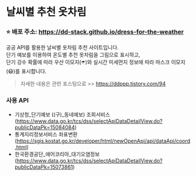 # 날씨별 추천 옷차림

### ⭐ 배포 주소: https://dd-stack.github.io/dress-for-the-weather

공공 API를 활용한 날씨별 옷차림 추천 사이트입니다.<br>
단기 예보를 이용하여 온도별 추천 옷차림을 그림으로 표시하고,<br> 
단기 강수 확률에 따라 우산 이모지(☂️)와 실시간 미세먼지 정보에 따라 마스크 이모지(😷)를 표시합니다.<br>

> 자세한 내용은 관련 포스팅으로 >> https://ddppp.tistory.com/94<br>

### 사용 API
- 기상청_단기예보 ((구)_동네예보) 조회서비스(https://www.data.go.kr/tcs/dss/selectApiDataDetailView.do?publicDataPk=15084084)
- 통계지리정보서비스 좌표변환(https://sgis.kostat.go.kr/developer/html/newOpenApi/api/dataApi/coord.html)
- 한국환경공단_에어코리아_대기오염정보(https://www.data.go.kr/tcs/dss/selectApiDataDetailView.do?publicDataPk=15073861)

